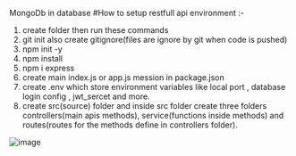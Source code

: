 MongoDb in database
#How to setup restfull api environment :-
1. create folder then run these commands
2. git init also create gitignore(files are ignore by git when code is pushed)
3. npm init -y
4. npm install
5. npm i express
6. create main index.js or app.js mession in package.json
7. create .env which store environment variables like local port , database login config , jwt_sercet and more.  
8. create src(source) folder and inside src folder create three folders controllers(main apis methods), service(functions inside methods) and routes(routes for the methods define in controllers folder).

![image](https://github.com/user-attachments/assets/04c3e1c2-9743-43ff-be11-26f9053cc936)

